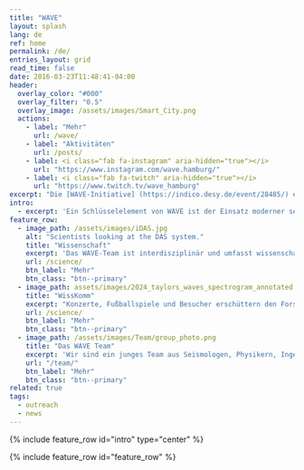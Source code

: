```yaml
---
title: "WAVE"
layout: splash
lang: de
ref: home
permalink: /de/
entries_layout: grid
read_time: false
date: 2016-03-23T11:48:41-04:00
header:
  overlay_color: "#000"
  overlay_filter: "0.5"
  overlay_image: /assets/images/Smart_City.png
  actions:
    - label: "Mehr"
      url: /wave/
    - label: "Aktivitäten"
      url: /posts/
    - label: <i class="fab fa-instagram" aria-hidden="true"></i>
      url: "https://www.instagram.com/wave.hamburg/"
    - label: <i class="fab fa-twitch" aria-hidden="true"></i>
      url: "https://www.twitch.tv/wave_hamburg"
excerpt: "Die [WAVE-Initiative] (https://indico.desy.de/event/28485/) erforscht und gestaltet ein seismisches und geoakustisches Messnetz in und um die Science City Hamburg Bahrenfeld. WAVE ist eine einzigartige und innovative Infrastruktur für Geophysik, Physik und Großforschungseinrichtungen."
intro: 
  - excerpt: 'Ein Schlüsselelement von WAVE ist der Einsatz moderner seismischer Sensoren, insbesondere des Distributed Acoustic Sensing (DAS). Diese Technologie nutzt Glasfaserkabel als empfindliche seismische Sensoren. Sie ermöglicht die Aufzeichnung von Bodenbewegungsdaten in einer noch nie dagewesenen räumlichen Dichte über große Entfernungen.'
feature_row:
  - image_path: /assets/images/iDAS.jpg
    alt: "Scientists looking at the DAS system."
    title: "Wissenschaft"
    excerpt: 'Das WAVE-Team ist interdisziplinär und umfasst wissenschaftliche Projekte aus den Bereichen Geophysik, Seismologie, Physik - insbesondere Beschleuniger- und Gravitationswellenphysik -, Informatik und Technik. '    
    url: /science/
    btn_label: "Mehr"
    btn_class: "btn--primary"
  - image_path: assets/images/2024_taylors_waves_spectrogram_annotated.png
    title: "WissKomm"
    excerpt: "Konzerte, Fußballspiele und Besucher erschüttern den Forschungscampus, den wir in Echtzeit live auf Twitch zeigen. Schauen Sie sich unsere Ergebnisse, Analysen und Bilder vom Taylor Swift Konzert im Volksparkstadion in Hamburg 2024 an."
    url: /science/
    btn_label: "Mehr"
    btn_class: "btn--primary"
  - image_path: /assets/images/Team/group_photo.png
    title: "Das WAVE Team"
    excerpt: 'Wir sind ein junges Team aus Seismologen, Physikern, Ingenieuren und Informatikern. Lernen Sie unser Team aus der Universität Hamburg, dem DESY, der Helmut-Schmidt-Universität, dem GFZ Potsdam und dem XFEL kennen, das gemeinsam an seismischer und geophysikalischer Forschung arbeitet.'
    url: "/team/"
    btn_label: "Mehr"
    btn_class: "btn--primary"
related: true
tags:
  - outreach
  - news
---
```


{% include feature_row id="intro" type="center" %}

{% include feature_row id="feature_row" %}
